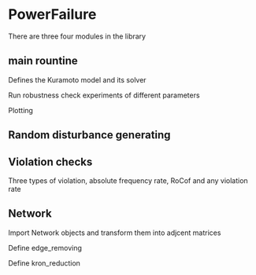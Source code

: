 # PowerFailure
There are three four modules in the library 
## main rountine 
Defines the Kuramoto model and its solver

Run robustness check experiments of different parameters

Plotting

## Random disturbance generating 

## Violation checks 
Three types of violation, absolute frequency rate, RoCof and any violation rate 

## Network
Import Network objects and transform them into adjcent matrices 

Define edge_removing 

Define kron_reduction

